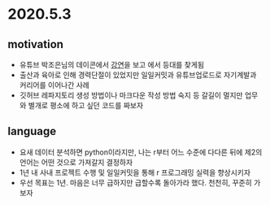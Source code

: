 # 2020.5.3
## motivation
- 유튜브 박조은님의 데이콘에서 [강연](http://youtu.be/gZGu4b3cnaQ)을 보고 에서 등대를 찾게됨
- 출산과 육아로 인해 경력단절이 있었지만 일일커밋과 유튜브업로드로 자기계발과 커리어를 이어나간 사례
- 깃허브 레파지토리 생성 방법이나 마크다운 작성 방법 숙지 등 갈길이 멀지만 업무와 별개로 평소에 하고 싶던 코드를 짜보자

## language
- 요새 데이터 분석하면 python이라지만, 나는 r부터 어느 수준에 다다른 뒤에 제2의 언어는 어떤 것으로 가져갈지 결정하자
- 1년 내 사내 프로젝트 수행 및 일일커밋을 통해 r 프로그래밍 실력을 향상시키자
- 우선 목표는 1년. 마음은 너무 급하지만 급할수록 돌아가라 했다. 천천히, 꾸준히 가보자



